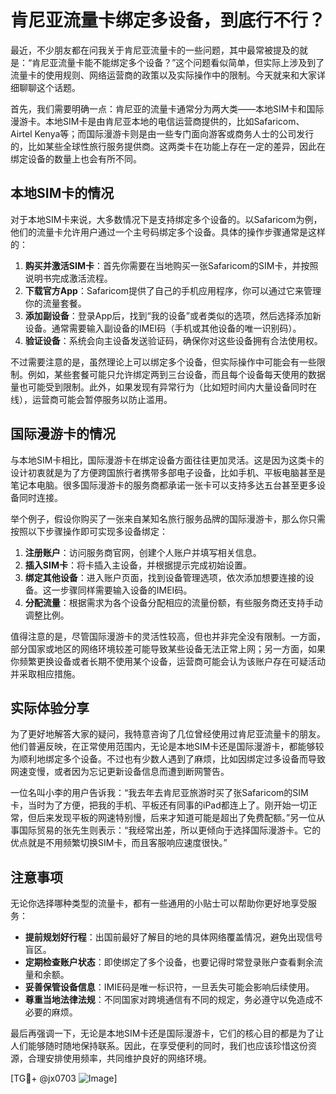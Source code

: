 # 肯尼亚流量卡绑定多设备，到底行不行？

最近，不少朋友都在问我关于肯尼亚流量卡的一些问题，其中最常被提及的就是：“肯尼亚流量卡能不能绑定多个设备？”这个问题看似简单，但实际上涉及到了流量卡的使用规则、网络运营商的政策以及实际操作中的限制。今天就来和大家详细聊聊这个话题。

首先，我们需要明确一点：肯尼亚的流量卡通常分为两大类——本地SIM卡和国际漫游卡。本地SIM卡是由肯尼亚本地的电信运营商提供的，比如Safaricom、Airtel Kenya等；而国际漫游卡则是由一些专门面向游客或商务人士的公司发行的，比如某些全球性旅行服务提供商。这两类卡在功能上存在一定的差异，因此在绑定设备的数量上也会有所不同。

## 本地SIM卡的情况

对于本地SIM卡来说，大多数情况下是支持绑定多个设备的。以Safaricom为例，他们的流量卡允许用户通过一个主号码绑定多个设备。具体的操作步骤通常是这样的：

1. **购买并激活SIM卡**：首先你需要在当地购买一张Safaricom的SIM卡，并按照说明书完成激活流程。
2. **下载官方App**：Safaricom提供了自己的手机应用程序，你可以通过它来管理你的流量套餐。
3. **添加副设备**：登录App后，找到“我的设备”或者类似的选项，然后选择添加新设备。通常需要输入副设备的IMEI码（手机或其他设备的唯一识别码）。
4. **验证设备**：系统会向主设备发送验证码，确保你对这些设备拥有合法使用权。

不过需要注意的是，虽然理论上可以绑定多个设备，但实际操作中可能会有一些限制。例如，某些套餐可能只允许绑定两到三台设备，而且每个设备每天使用的数据量也可能受到限制。此外，如果发现有异常行为（比如短时间内大量设备同时在线），运营商可能会暂停服务以防止滥用。

## 国际漫游卡的情况

与本地SIM卡相比，国际漫游卡在绑定设备方面往往更加灵活。这是因为这类卡的设计初衷就是为了方便跨国旅行者携带多部电子设备，比如手机、平板电脑甚至是笔记本电脑。很多国际漫游卡的服务商都承诺一张卡可以支持多达五台甚至更多设备同时连接。

举个例子，假设你购买了一张来自某知名旅行服务品牌的国际漫游卡，那么你只需按照以下步骤操作即可实现多设备绑定：

1. **注册账户**：访问服务商官网，创建个人账户并填写相关信息。
2. **插入SIM卡**：将卡插入主设备，并根据提示完成初始设置。
3. **绑定其他设备**：进入账户页面，找到设备管理选项，依次添加想要连接的设备。这一步骤同样需要输入设备的IMEI码。
4. **分配流量**：根据需求为各个设备分配相应的流量份额，有些服务商还支持手动调整比例。

值得注意的是，尽管国际漫游卡的灵活性较高，但也并非完全没有限制。一方面，部分国家或地区的网络环境较差可能导致某些设备无法正常上网；另一方面，如果你频繁更换设备或者长期不使用某个设备，运营商可能会认为该账户存在可疑活动并采取相应措施。

## 实际体验分享

为了更好地解答大家的疑问，我特意咨询了几位曾经使用过肯尼亚流量卡的朋友。他们普遍反映，在正常使用范围内，无论是本地SIM卡还是国际漫游卡，都能够较为顺利地绑定多个设备。不过也有少数人遇到了麻烦，比如因绑定过多设备而导致网速变慢，或者因为忘记更新设备信息而遭到断网警告。

一位名叫小李的用户告诉我：“我去年去肯尼亚旅游时买了张Safaricom的SIM卡，当时为了方便，把我的手机、平板还有同事的iPad都连上了。刚开始一切正常，但后来发现平板的网速特别慢，后来才知道可能是超出了免费配额。”另一位从事国际贸易的张先生则表示：“我经常出差，所以更倾向于选择国际漫游卡。它的优点就是不用频繁切换SIM卡，而且客服响应速度很快。”

## 注意事项

无论你选择哪种类型的流量卡，都有一些通用的小贴士可以帮助你更好地享受服务：

- **提前规划好行程**：出国前最好了解目的地的具体网络覆盖情况，避免出现信号盲区。
- **定期检查账户状态**：即使绑定了多个设备，也要记得时常登录账户查看剩余流量和余额。
- **妥善保管设备信息**：IMIE码是唯一标识符，一旦丢失可能会影响后续使用。
- **尊重当地法律法规**：不同国家对跨境通信有不同的规定，务必遵守以免造成不必要的麻烦。

最后再强调一下，无论是本地SIM卡还是国际漫游卡，它们的核心目的都是为了让人们能够随时随地保持联系。因此，在享受便利的同时，我们也应该珍惜这份资源，合理安排使用频率，共同维护良好的网络环境。

[TG💪+ @jx0703 ![Image](https://github.com/user-attachments/assets/dbca1d08-cadb-493c-b0ec-ad6f7a83f270)]